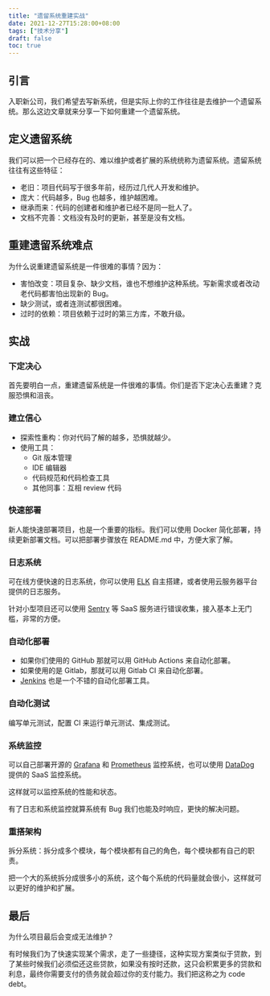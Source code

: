 ```yaml
---
title: "遗留系统重建实战"
date: 2021-12-27T15:28:00+08:00
tags: ["技术分享"]
draft: false
toc: true
---
```


## 引言

入职新公司，我们希望去写新系统，但是实际上你的工作往往是去维护一个遗留系统。那么这边文章就来分享一下如何重建一个遗留系统。

## 定义遗留系统

我们可以把一个已经存在的、难以维护或者扩展的系统统称为遗留系统。遗留系统往往有这些特征：

- 老旧：项目代码写于很多年前，经历过几代人开发和维护。
- 庞大：代码越多，Bug 也越多，维护越困难。
- 继承而来：代码的创建者和维护者已经不是同一批人了。
- 文档不完善：文档没有及时的更新，甚至是没有文档。

<!--more-->

## 重建遗留系统难点

为什么说重建遗留系统是一件很难的事情？因为：

- 害怕改变：项目复杂、缺少文档，谁也不想维护这种系统。写新需求或者改动老代码都害怕出现新的 Bug。
- 缺少测试，或者连测试都很困难。
- 过时的依赖：项目依赖于过时的第三方库，不敢升级。

## 实战

### 下定决心

首先要明白一点，重建遗留系统是一件很难的事情。你们是否下定决心去重建？克服恐惧和沮丧。

### 建立信心

- 探索性重构：你对代码了解的越多，恐惧就越少。
- 使用工具：
    - Git 版本管理
    - IDE 编辑器
    - 代码规范和代码检查工具
    - 其他同事：互相 review 代码

### 快速部署

新人能快速部署项目，也是一个重要的指标。我们可以使用 Docker 简化部署，持续更新部署文档。可以把部署步骤放在 README.md 中，方便大家了解。

### 日志系统

可在线方便快速的日志系统，你可以使用 [ELK](https://www.elastic.co/cn/what-is/elk-stack) 自主搭建，或者使用云服务器平台提供的日志服务。

针对小型项目还可以使用 [Sentry](https://sentry.io/) 等 SaaS 服务进行错误收集，接入基本上无门槛，非常的方便。

### 自动化部署

- 如果你们使用的 GitHub 那就可以用 GitHub Actions 来自动化部署。
- 如果使用的是 Gitlab，那就可以用 Gitlab CI 来自动化部署。
- [Jenkins](https://jenkins.io/) 也是一个不错的自动化部署工具。

### 自动化测试

编写单元测试，配置 CI 来运行单元测试、集成测试。

### 系统监控

可以自己部署开源的 [Grafana](https://grafana.com/) 和 [Prometheus](https://prometheus.io/) 监控系统，也可以使用 [DataDog](https://www.datadoghq.com/) 提供的 SaaS 监控系统。

这样就可以监控系统的性能和状态。

有了日志和系统监控就算系统有 Bug 我们也能及时响应，更快的解决问题。

### 重搭架构

拆分系统：拆分成多个模块，每个模块都有自己的角色，每个模块都有自己的职责。

把一个大的系统拆分成很多小的系统，这个每个系统的代码量就会很小，这样就可以更好的维护和扩展。

## 最后

为什么项目最后会变成无法维护？

有时候我们为了快速实现某个需求，走了一些捷径，这种实现方案类似于贷款，到了某些时候我们必须偿还这些贷款，如果没有按时还款，这只会积累更多的贷款和利息，最终你需要支付的债务就会超过你的支付能力。我们把这称之为 code debt。